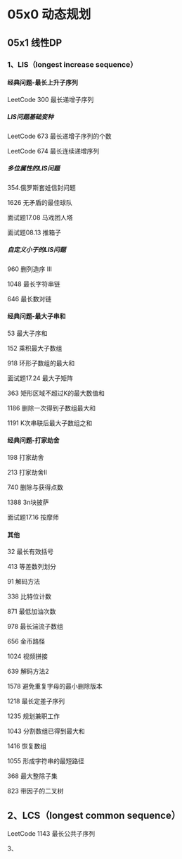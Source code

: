 # 05x0 动态规划

## 05x1 线性DP

### 1、LIS（longest increase sequence）

#### 经典问题-最长上升子序列

LeetCode 300 最长递增子序列

##### LIS问题基础变种

LeetCode 673 最长递增子序列的个数

LeetCode 674 最长连续递增序列

##### 多位属性的LIS问题

354.俄罗斯套娃信封问题

1626 无矛盾的最佳球队

面试题17.08 马戏团人塔

面试题08.13 推箱子

##### 自定义小于的LIS问题

960 删列造序 III

1048 最长字符串链

646 最长数对链

#### 经典问题-最大子串和

53 最大子序和

152 乘积最大子数组

918 环形子数组的最大和

面试题17.24 最大子矩阵

363 矩形区域不超过K的最大数值和

1186 删除一次得到子数组最大和

1191 K次串联后最大子数组之和

#### 经典问题-打家劫舍

198 打家劫舍

213 打家劫舍II

740 删除与获得点数

1388 3n块披萨

面试题17.16 按摩师

#### 其他

32 最长有效括号

413 等差数列划分

91 解码方法

338 比特位计数

871 最低加油次数

978 最长湍流子数组

656 金币路怪

1024 视频拼接

639 解码方法2

1578 避免重复字母的最小删除版本

1218 最长定差子序列

1235 规划兼职工作

1043 分割数组已得到最大和

1416 恢复数组

1055 形成字符串的最短路径

368 最大整除子集

823 带因子的二叉树

## 2、LCS（longest common sequence）

LeetCode 1143 最长公共子序列



3、

